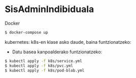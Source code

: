# SisAdminIndibiduala
Docker
```bash
$ docker-compose up
```

kubernetes: k8s-en klase asko daude, baina funtzionatzeko:
- Datu basea kanpoalderako funtzionatzeko:
```bash
$ kubectl apply -f k8s/service.yml
$ kubectl apply -f k8s/pvc.yml
$ kubectl apply -f k8s/pod-blob.yml
```

